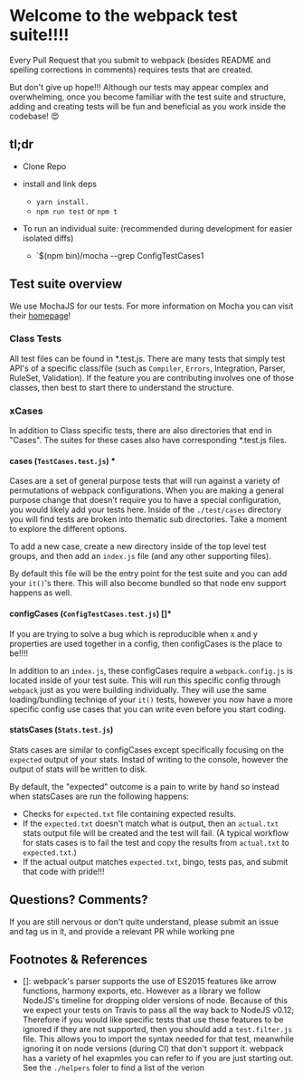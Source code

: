 # Welcome to the webpack test suite!!!!
Every Pull Request that you submit to webpack (besides README and spelling corrections in comments) requires tests that are created. 

But don't give up hope!!! Although our tests may appear complex and overwhelming, once you become familiar with the test suite and structure, adding and creating tests will be fun and beneficial as you work inside the codebase! :heart_eyes:

## tl;dr
* Clone Repo
* install and link deps
	* `yarn install.`
	* `npm run test` or `npm t`
* To run an individual suite: (recommended during development for easier isolated diffs)
	
	* `$(npm bin)/mocha --grep ConfigTestCases1

## Test suite overview
We use MochaJS for our tests. For more information on Mocha you can visit their [homepage](https://mochajs.org/)!

### Class Tests
All test files can be found in *.test.js. There are many tests that simply test API's of a specific class/file (such as `Compiler`, `Errors`, Integration, Parser, RuleSet, Validation).
If the feature you are contributing involves one of those classes, then best to start there to understand the structure. 

### xCases
In addition to Class specific tests, there are also directories that end in "Cases". The suites for these cases also have corresponding *.test.js files.

#### cases (`TestCases.test.js`) <supports test.filter.js>*
Cases are a set of general purpose tests that will run against a variety of permutations of webpack configurations. When you are making a general purpose change that doesn't require you to have a special configuration, you would likely add your tests here. Inside of the `./test/cases` directory you will find tests are broken into thematic sub directories. Take a moment to explore the different options. 

To add a new case, create a new directory inside of the top level test groups, and then add an `index.js` file (and any other supporting files). 

By default this file will be the entry point for the test suite and you can add your `it()`'s there. This will also become bundled so that node env support happens as well.  

#### configCases (`ConfigTestCases.test.js`) [<supports test.filter.js>]*
If you are trying to solve a bug which is reproducible when x and y properties are used together in a config, then configCases is the place to be!!!! 

In addition to an `index.js`, these configCases require a `webpack.config.js` is located inside of your test suite. This will run this specific config through `webpack` just as you were building individually. They will use the same loading/bundling techniqe of your `it()` tests, however you now have a more specific config use cases that you can write even before you start coding. 

#### statsCases (`Stats.test.js`)
Stats cases are similar to configCases except specifically focusing on the `expected` output of your stats. Instad of writing to the console, however the output of stats will be written to disk. 

By default, the "expected" outcome is a pain to write by hand so instead when statsCases are run the following happens:

* Checks for `expected.txt` file containing expected results.  
* If the `expected.txt` doesn't match what is output, then an `actual.txt` stats output file will be created and the test will fail. (A typical workflow for stats cases is to fail the test and copy the results from `actual.txt` to `expected.txt`.)
* If the actual output matches `expected.txt`, bingo, tests pas,  and submit that code with pride!!!

## Questions? Comments? 
If you are still nervous or don't quite understand, please submit an issue and tag us in it, and provide a relevant PR while working pne


## Footnotes & References
* [<supports test.filter.js>]: webpack's parser supports the use of ES2015 features like arrow functions, harmony exports, etc. However as a library we follow NodeJS's timeline for dropping older versions of node. Because of this we expect your tests on Travis to pass all the way back to NodeJS v0.12; Therefore if you would like specific tests that use these features to be ignored if they are not supported, then you should add a `test.filter.js` file. This allows you to import the syntax needed for that test, meanwhile ignoring it on node versions (during CI) that don't support it. webpack has a variety of hel exapmles you can refer to if you are just starting out. See the `./helpers` foler to find a list of the verion

